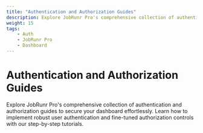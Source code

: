 ```yaml
---
title: "Authentication and Authorization Guides"
description: Explore JobRunr Pro's comprehensive collection of authentication and authorization guides to secure your dashboard effortlessly. Learn how to implement robust user authentication and fine-tuned authorization controls with our step-by-step tutorials. 
weight: 15
tags:
    - Auth
    - JobRunr Pro
    - Dashboard
---
```


# Authentication and Authorization Guides

<p class="guides-list-description">Explore JobRunr Pro's comprehensive collection of authentication and authorization guides to secure your dashboard effortlessly. Learn how to implement robust user authentication and fine-tuned authorization controls with our step-by-step tutorials.</p>